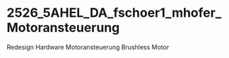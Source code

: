 # 2526_5AHEL_DA_fschoer1_mhofer_Motoransteuerung
Redesign Hardware Motoransteuerung Brushless Motor
